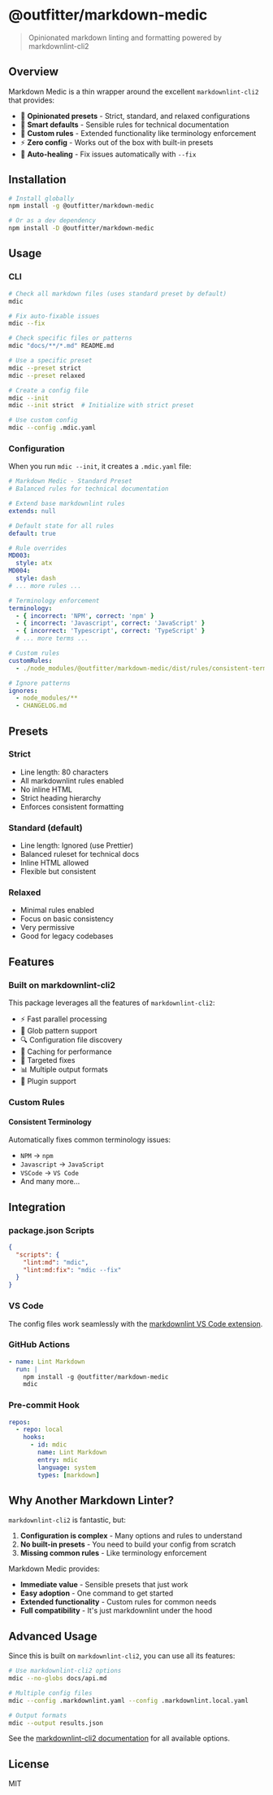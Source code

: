# @outfitter/markdown-medic

> Opinionated markdown linting and formatting powered by markdownlint-cli2

## Overview

Markdown Medic is a thin wrapper around the excellent `markdownlint-cli2` that provides:

- 🎯 **Opinionated presets** - Strict, standard, and relaxed configurations
- 📝 **Smart defaults** - Sensible rules for technical documentation
- 🔧 **Custom rules** - Extended functionality like terminology enforcement
- ⚡ **Zero config** - Works out of the box with built-in presets
- 🏥 **Auto-healing** - Fix issues automatically with `--fix`

## Installation

```bash
# Install globally
npm install -g @outfitter/markdown-medic

# Or as a dev dependency
npm install -D @outfitter/markdown-medic
```

## Usage

### CLI

```bash
# Check all markdown files (uses standard preset by default)
mdic

# Fix auto-fixable issues
mdic --fix

# Check specific files or patterns
mdic "docs/**/*.md" README.md

# Use a specific preset
mdic --preset strict
mdic --preset relaxed

# Create a config file
mdic --init
mdic --init strict  # Initialize with strict preset

# Use custom config
mdic --config .mdic.yaml
```

### Configuration

When you run `mdic --init`, it creates a `.mdic.yaml` file:

```yaml
# Markdown Medic - Standard Preset
# Balanced rules for technical documentation

# Extend base markdownlint rules
extends: null

# Default state for all rules
default: true

# Rule overrides
MD003:
  style: atx
MD004:
  style: dash
# ... more rules ...

# Terminology enforcement
terminology:
  - { incorrect: 'NPM', correct: 'npm' }
  - { incorrect: 'Javascript', correct: 'JavaScript' }
  - { incorrect: 'Typescript', correct: 'TypeScript' }
  # ... more terms ...

# Custom rules
customRules:
  - ./node_modules/@outfitter/markdown-medic/dist/rules/consistent-terminology.js

# Ignore patterns
ignores:
  - node_modules/**
  - CHANGELOG.md
```

## Presets

### Strict

- Line length: 80 characters
- All markdownlint rules enabled
- No inline HTML
- Strict heading hierarchy
- Enforces consistent formatting

### Standard (default)

- Line length: Ignored (use Prettier)
- Balanced ruleset for technical docs
- Inline HTML allowed
- Flexible but consistent

### Relaxed

- Minimal rules enabled
- Focus on basic consistency
- Very permissive
- Good for legacy codebases

## Features

### Built on markdownlint-cli2

This package leverages all the features of `markdownlint-cli2`:

- ⚡ Fast parallel processing
- 📁 Glob pattern support
- 🔍 Configuration file discovery
- 💾 Caching for performance
- 🎯 Targeted fixes
- 📊 Multiple output formats
- 🔌 Plugin support

### Custom Rules

#### Consistent Terminology

Automatically fixes common terminology issues:

- `NPM` → `npm`
- `Javascript` → `JavaScript`
- `VSCode` → `VS Code`
- And many more...

## Integration

### package.json Scripts

```json
{
  "scripts": {
    "lint:md": "mdic",
    "lint:md:fix": "mdic --fix"
  }
}
```

### VS Code

The config files work seamlessly with the [markdownlint VS Code extension](https://marketplace.visualstudio.com/items?itemName=DavidAnson.vscode-markdownlint).

### GitHub Actions

```yaml
- name: Lint Markdown
  run: |
    npm install -g @outfitter/markdown-medic
    mdic
```

### Pre-commit Hook

```yaml
repos:
  - repo: local
    hooks:
      - id: mdic
        name: Lint Markdown
        entry: mdic
        language: system
        types: [markdown]
```

## Why Another Markdown Linter?

`markdownlint-cli2` is fantastic, but:

1. **Configuration is complex** - Many options and rules to understand
2. **No built-in presets** - You need to build your config from scratch
3. **Missing common rules** - Like terminology enforcement

Markdown Medic provides:

- **Immediate value** - Sensible presets that just work
- **Easy adoption** - One command to get started
- **Extended functionality** - Custom rules for common needs
- **Full compatibility** - It's just markdownlint under the hood

## Advanced Usage

Since this is built on `markdownlint-cli2`, you can use all its features:

```bash
# Use markdownlint-cli2 options
mdic --no-globs docs/api.md

# Multiple config files
mdic --config .markdownlint.yaml --config .markdownlint.local.yaml

# Output formats
mdic --output results.json
```

See the [markdownlint-cli2 documentation](https://github.com/DavidAnson/markdownlint-cli2) for all available options.

## License

MIT
